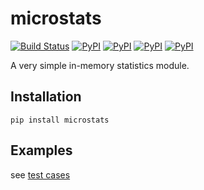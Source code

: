 # microstats
[![Build Status](https://travis-ci.org/guyingbo/microstats.svg?branch=master)](https://travis-ci.org/guyingbo/microstats)
[![PyPI](https://img.shields.io/pypi/pyversions/microstats.svg)](https://pypi.python.org/pypi/microstats)
[![PyPI](https://img.shields.io/pypi/v/microstats.svg)](https://pypi.python.org/pypi/microstats)
[![PyPI](https://img.shields.io/pypi/format/microstats.svg)](https://pypi.python.org/pypi/microstats)
[![PyPI](https://img.shields.io/pypi/l/microstats.svg)](https://pypi.python.org/pypi/microstats)

A very simple in-memory statistics module.

## Installation

~~~
pip install microstats
~~~

## Examples

see [test cases](tests/test_stats.py)
